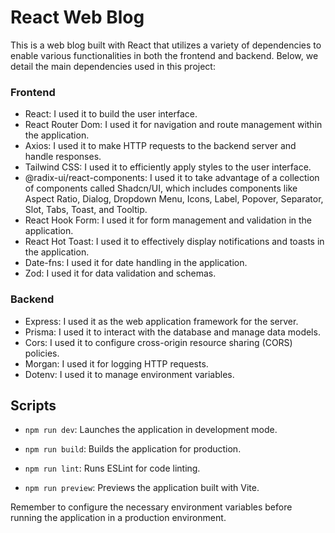 # React Web Blog

This is a web blog built with React that utilizes a variety of dependencies to enable various functionalities in both the frontend and backend. Below, we detail the main dependencies used in this project:

### Frontend

- React: I used it to build the user interface.
- React Router Dom: I used it for navigation and route management within the application.
- Axios: I used it to make HTTP requests to the backend server and handle responses.
- Tailwind CSS: I used it to efficiently apply styles to the user interface.
- @radix-ui/react-components: I used it to take advantage of a collection of components called Shadcn/UI, which includes components like Aspect Ratio, Dialog, Dropdown Menu, Icons, Label, Popover, Separator, Slot, Tabs, Toast, and Tooltip.
- React Hook Form: I used it for form management and validation in the application.
- React Hot Toast: I used it to effectively display notifications and toasts in the application.
- Date-fns: I used it for date handling in the application.
- Zod: I used it for data validation and schemas.

### Backend

- Express: I used it as the web application framework for the server.
- Prisma: I used it to interact with the database and manage data models.
- Cors: I used it to configure cross-origin resource sharing (CORS) policies.
- Morgan: I used it for logging HTTP requests.
- Dotenv: I used it to manage environment variables.

## Scripts

- `npm run dev`: Launches the application in development mode.

- `npm run build`: Builds the application for production.

- `npm run lint`: Runs ESLint for code linting.

- `npm run preview`: Previews the application built with Vite.

Remember to configure the necessary environment variables before running the application in a production environment.

